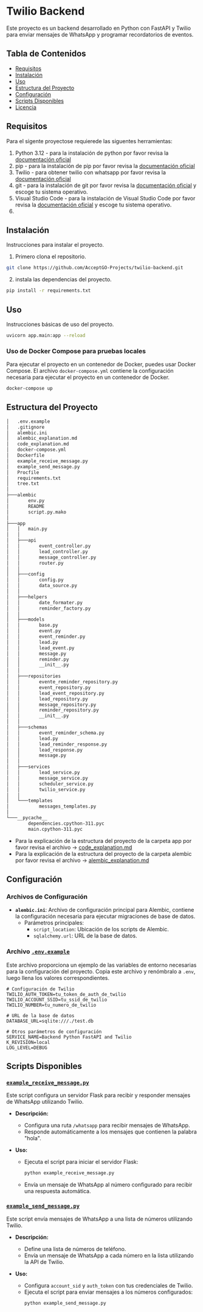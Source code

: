 # Twilio Backend
Este proyecto es un backend desarrollado en Python con FastAPI y Twilio para enviar mensajes de WhatsApp y programar recordatorios de eventos.

## Tabla de Contenidos
- [Requisitos](#requisitos)
- [Instalación](#instalación)
- [Uso](#uso)
- [Estructura del Proyecto](#estructura-del-proyecto)
- [Configuración](#configuración)
- [Scripts Disponibles](#scripts-disponibles)
- [Licencia](#licencia)

## Requisitos
Para el sigente proyectose requierede las siguentes herramientas:
1. Python 3.12 - para la instalación de python por favor revisa la [documentación oficial](https://www.python.org/downloads/)
2. pip - para la instalación de pip por favor revisa la [documentación oficial](https://pip.pypa.io/en/stable/installation/)
3. Twilio - para obtener twilio con whatsapp por favor revisa la [documentación oficial](https://www.twilio.com/docs/whatsapp/quickstart/python)
4. git - para la instalación de git por favor revisa la [documentación oficial](https://git-scm.com/book/en/v2/Getting-Started-Installing-Git) y escoge tu sistema operativo.
5. Visual Studio Code - para la instalación de Visual Studio Code por favor revisa la [documentación oficial](https://code.visualstudio.com/download) y escoge tu sistema operativo.
6. 

## Instalación

Instrucciones para instalar el proyecto.

1. Primero clona el repositorio.
```bash
git clone https://github.com/AcceptGO-Projects/twilio-backend.git
```

2. instala las dependencias del proyecto.
```bash
pip install -r requirements.txt
```

## Uso
Instrucciones básicas de uso del proyecto.

``` bash
uvicorn app.main:app --reload
```

### Uso de Docker Compose para pruebas locales
Para ejecutar el proyecto en un contenedor de Docker, puedes usar Docker Compose. El archivo `docker-compose.yml` contiene la configuración necesaria para ejecutar el proyecto en un contenedor de Docker.

```bash
docker-compose up
```

## Estructura del Proyecto
```bash
│   .env.example
│   .gitignore
│   alembic.ini
│   alembic_explanation.md
│   code_explanation.md
│   docker-compose.yml
│   Dockerfile
│   example_receive_message.py
│   example_send_message.py
│   Procfile
│   requirements.txt
│   tree.txt
│
├───alembic
│       env.py
│       README
│       script.py.mako
│
├───app
│   │   main.py
│   │
│   ├───api
│   │       event_controller.py
│   │       lead_controller.py
│   │       message_controller.py
│   │       router.py
│   │
│   ├───config
│   │       config.py
│   │       data_source.py
│   │
│   ├───helpers
│   │       date_formater.py
│   │       reminder_factory.py
│   │
│   ├───models
│   │       base.py
│   │       event.py
│   │       event_reminder.py
│   │       lead.py
│   │       lead_event.py
│   │       message.py
│   │       reminder.py
│   │       __init__.py
│   │
│   ├───repositories
│   │       evente_reminder_repository.py
│   │       event_repository.py
│   │       lead_event_repository.py
│   │       lead_repository.py
│   │       message_repository.py
│   │       reminder_repository.py
│   │       __init__.py
│   │
│   ├───schemas
│   │       event_reminder_schema.py
│   │       lead.py
│   │       lead_reminder_response.py
│   │       lead_response.py
│   │       message.py
│   │
│   ├───services
│   │       lead_service.py
│   │       message_service.py
│   │       scheduler_service.py
│   │       twilio_service.py
│   │
│   └───templates
│           messages_templates.py
│
└───__pycache__
        dependencies.cpython-311.pyc
        main.cpython-311.pyc
```

- Para la explicación de la estructura del proyecto de la carpeta app por favor revisa el archivo -> [code_explanation.md](code_explanation.md)
- Para la explicación de la estructura del proyecto de la carpeta alembic por favor revisa el archivo -> [alembic_explanation.md](alembic_explanation.md)

## Configuración

### Archivos de Configuración

- **`alembic.ini`**: Archivo de configuración principal para Alembic, contiene la configuración necesaria para ejecutar migraciones de base de datos.
  - Parámetros principales:
    - `script_location`: Ubicación de los scripts de Alembic.
    - `sqlalchemy.url`: URL de la base de datos.

### Archivo [`.env.example`](./.env.example)

Este archivo proporciona un ejemplo de las variables de entorno necesarias para la configuración del proyecto. Copia este archivo y renómbralo a `.env`, luego llena los valores correspondientes.

```env
# Configuración de Twilio
TWILIO_AUTH_TOKEN=tu_token_de_auth_de_twilio
TWILIO_ACCOUNT_SSID=tu_ssid_de_twilio
TWILIO_NUMBER=tu_numero_de_twilio

# URL de la base de datos
DATABASE_URL=sqlite:///./test.db

# Otros parámetros de configuración
SERVICE_NAME=Backend Python FastAPI and Twilio
K_REVISION=local
LOG_LEVEL=DEBUG
```

## Scripts Disponibles

### [`example_receive_message.py`](./example_receive_message.py)
Este script configura un servidor Flask para recibir y responder mensajes de WhatsApp utilizando Twilio.

- **Descripción:**
  - Configura una ruta `/whatsapp` para recibir mensajes de WhatsApp.
  - Responde automáticamente a los mensajes que contienen la palabra "hola".

- **Uso:**
  - Ejecuta el script para iniciar el servidor Flask:
    ```bash
    python example_receive_message.py
    ```
  - Envía un mensaje de WhatsApp al número configurado para recibir una respuesta automática.

### [`example_send_message.py`](./example_send_message.py)
Este script envía mensajes de WhatsApp a una lista de números utilizando Twilio.

- **Descripción:**
  - Define una lista de números de teléfono.
  - Envía un mensaje de WhatsApp a cada número en la lista utilizando la API de Twilio.

- **Uso:**
  - Configura `account_sid` y `auth_token` con tus credenciales de Twilio.
  - Ejecuta el script para enviar mensajes a los números configurados:
    ```bash
    python example_send_message.py
    ```